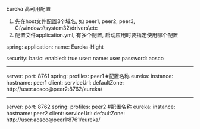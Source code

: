 Eureka 高可用配置

1. 先在host文件配置3个域名, 如 peer1, peer2, peer3, C:\windows\system32\drivers\etc
2. 配置文件application.yml, 有多个配置, 启动应用时要指定使用哪个配置

spring:
  application:
    name: Eureka-Hight

security:
  basic:
    enabled: true
  user:
    name: user
    password: aosco

---
server:
  port: 8761
spring:
  profiles: peer1     #配置名称
eureka:
  instance:
    hostname: peer1
  client:
    serviceUrl:
      defaultZone: http://user:aosco@peer2:8762/eureka/

---
server:
  port: 8762
spring:
  profiles: peer2     #配置名称
eureka:
  instance:
    hostname: peer2
  client:
    serviceUrl:
      defaultZone: http://user:aosco@peer1:8761/eureka/